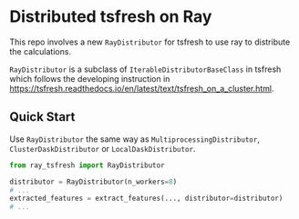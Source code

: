 # Distributed tsfresh on Ray
This repo involves a new `RayDistributor` for tsfresh to use ray to distribute the calculations.

`RayDistributor` is a subclass of `IterableDistributorBaseClass` in tsfresh which follows the developing instruction in https://tsfresh.readthedocs.io/en/latest/text/tsfresh_on_a_cluster.html.

## Quick Start
Use `RayDistributor` the same way as `MultiprocessingDistributor`, `ClusterDaskDistributor` or `LocalDaskDistributor`.
```python
from ray_tsfresh import RayDistributor

distributor = RayDistributor(n_workers=8)
# ...
extracted_features = extract_features(..., distributor=distributor)
# ...
```
